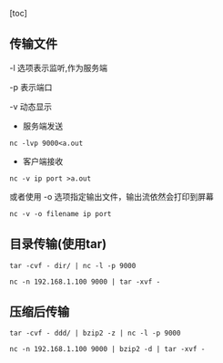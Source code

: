 [toc]

## 传输文件

-l 选项表示监听,作为服务端

-p 表示端口

-v 动态显示

+ 服务端发送

`nc -lvp 9000<a.out`

+ 客户端接收

`nc -v ip port >a.out`

或者使用 -o 选项指定输出文件，输出流依然会打印到屏幕

`nc -v -o filename ip port `

## 目录传输(使用tar)

`tar -cvf - dir/ | nc -l -p 9000`

`nc -n 192.168.1.100 9000 | tar -xvf -`

## 压缩后传输

`tar -cvf - ddd/ | bzip2 -z | nc -l -p 9000`

`nc -n 192.168.1.100 9000 | bzip2 -d | tar -xvf -`

